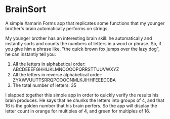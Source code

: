 # BrainSort
A simple Xamarin Forms app that replicates some functions that my younger brother's brain automatically performs on strings.

My younger brother has an interesting brain skill: he automatically and instantly sorts and counts the numbers of letters in a word or phrase. So, if you give him a phrase like, "the quick brown fox jumps over the lazy dog", he can instantly tell you:
1) All the letters in alphabetical order: ABCDEEEFGHHIJKLMNOOOOPQRRSTTUUVWXYZ
2) All the letters in reverse alphabetical order: ZYXWVUUTTSRRQPOOOONMLKJIHHFEEEDCBA
3) The total number of letters: 35

I slapped together this simple app in order to quickly verify the results his brain produces. He says that he chunks the letters into groups of 4, and that 16 is the golden number that his brain perfers. So the app will display the letter count in orange for multiples of 4, and green for multiples of 16.
